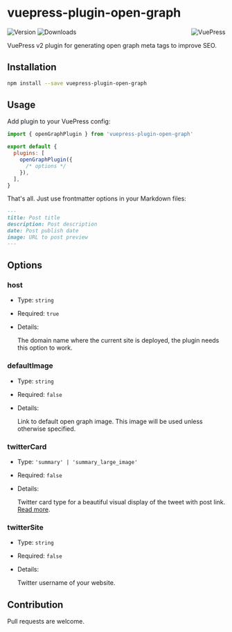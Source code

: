 # vuepress-plugin-open-graph

<img src="https://avatars.githubusercontent.com/u/48539483?s=100" align="right" alt="VuePress" />

![Version](https://img.shields.io/npm/v/vuepress-plugin-open-graph.svg)
![Downloads](https://img.shields.io/npm/dm/vuepress-plugin-open-graph.svg)

VuePress v2 plugin for generating open graph meta tags to improve SEO.

## Installation

```sh
npm install --save vuepress-plugin-open-graph
```

## Usage

Add plugin to your VuePress config:

```js
import { openGraphPlugin } from 'vuepress-plugin-open-graph'

export default {
  plugins: [
    openGraphPlugin({
      /* options */
    }),
  ],
}
```

That's all. Just use frontmatter options in your Markdown files:

```md
---
title: Post title
description: Post description
date: Post publish date
image: URL to post preview
---
```

## Options

### host

- Type: `string`

- Required: `true`

- Details:

  The domain name where the current site is deployed, the plugin needs this option to work.

### defaultImage

- Type: `string`

- Required: `false`

- Details:

  Link to default open graph image. This image will be used unless otherwise specified.

### twitterCard

- Type: `'summary' | 'summary_large_image'`

- Required: `false`

- Details:

  Twitter card type for a beautiful visual display of the tweet with post link. [Read more](https://developer.twitter.com/en/docs/twitter-for-websites/cards/overview/abouts-cards).

### twitterSite

- Type: `string`

- Required: `false`

- Details:

  Twitter username of your website.

## Contribution

Pull requests are welcome.
